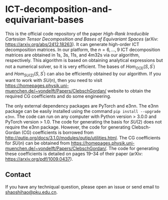 # ICT-decomposition-and-equivariant-bases

This is the official code repository of the paper *High-Rank Irreducible Cartesian Tensor Decomposition and
Bases of Equivariant Spaces* (arXiv: https://arxiv.org/abs/2412.18263). It can generate high-order ICT decomposition matrices. In our platform, the $n=6,\dots,9$ ICT decomposition matrices are obtained in 1s, 3s, 11s, and 4m32s via our algorithm, respectively. This algorithm is based on obtaining analytical expressions but not a numerical solver, so it is very efficient. The bases of $Hom_{O(3)}(S,S^\prime)$ and $Hom_{SU(2)}(S,S^\prime)$ can also be efficiently obtained by our algorithm. If you want to work with $SU(n)$, then you need to visit https://homepages.physik.uni-muenchen.de/~vondelft/Papers/ClebschGordan/ website to obtain the required CG coefficients and do some engineering.

The only external dependency packages are PyTorch and e3nn. The e3nn package can be easily installed using the command `pip install --upgrade e3nn`. The code can run on any computer with Python version $>$ 3.0.0 and PyTorch version $>$ 1.0. The code for generating the basis for $SU(2)$ does not require the e3nn package. However, the code for generating Clebsch-Gordan (CG) coefficients is borrowed from http://qutip.org/docs/3.1.0/modules/qutip/utilities.html. The CG coefficients for $SU(n)$ can be obtained from https://homepages.physik.uni-muenchen.de/~vondelft/Papers/ClebschGordan/. The code for generating these coefficients is detailed on pages 19–34 of their paper (arXiv: https://arxiv.org/pdf/1009.0437). 

## Contact

If you have any techniqual question, please open an issue or send email to shaoshihao@pku.edu.cn.
